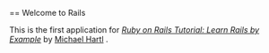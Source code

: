 == Welcome to Rails

This is the first application for 
[*Ruby on Rails Tutorial: Learn Rails by Example*](http://railstutorial.org/)
by [Michael Hartl](http://michaelhartl.com/) .
